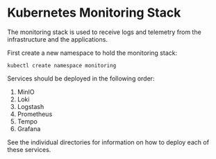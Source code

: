 # Kubernetes Monitoring Stack
The monitoring stack is used to receive logs and telemetry from the infrastructure and the applications.

First create a new namespace to hold the monitoring stack:
```shell
kubectl create namespace monitoring
```

Services should be deployed in the following order:
1. MinIO
2. Loki
3. Logstash
4. Prometheus
5. Tempo
6. Grafana

See the individual directories for information on how to deploy each of these services.